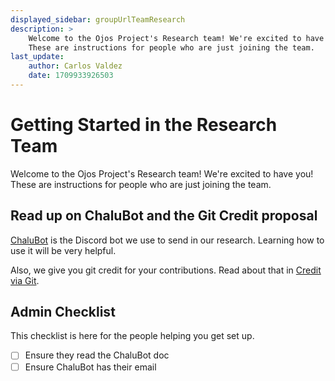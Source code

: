 ```yaml
---
displayed_sidebar: groupUrlTeamResearch
description: >
    Welcome to the Ojos Project's Research team! We're excited to have you!
    These are instructions for people who are just joining the team.
last_update:
    author: Carlos Valdez
    date: 1709933926503
---
```

# Getting Started in the Research Team

Welcome to the Ojos Project's Research team! We're excited to have you! These
are instructions for people who are just joining the team.

## Read up on ChaluBot and the Git Credit proposal

[ChaluBot](/url/research/chalubot/) is the Discord bot we use to send in our
research. Learning how to use it will be very helpful.

Also, we give you git credit for your contributions. Read about that in
[Credit via Git](/url/research/git-credit/).

## Admin Checklist

This checklist is here for the people helping you get set up.

- [ ] Ensure they read the ChaluBot doc
- [ ] Ensure ChaluBot has their email
